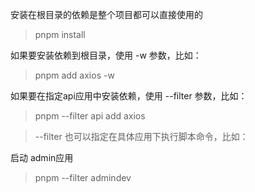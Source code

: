 安装在根目录的依赖是整个项目都可以直接使用的

> pnpm install

如果要安装依赖到根目录，使用 -w 参数，比如：

> pnpm add axios -w

如果要在指定api应用中安装依赖，使用 --filter 参数，比如：

> pnpm --filter api add axios

> --filter 也可以指定在具体应用下执行脚本命令，比如：

启动 admin应用
> pnpm --filter admindev